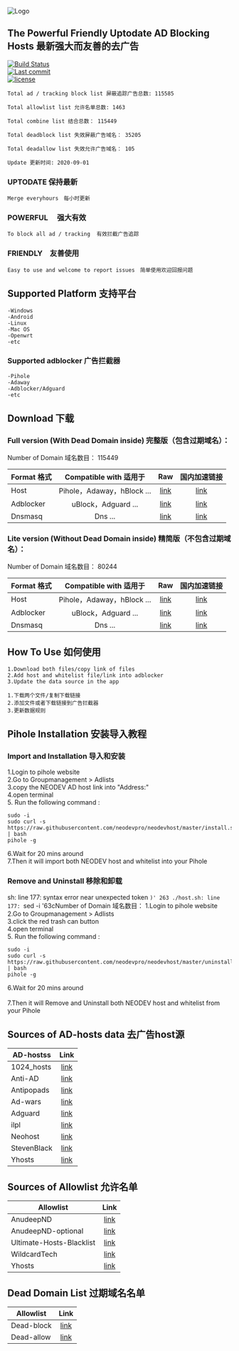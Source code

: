 ![Logo](https://raw.githubusercontent.com/neodevpro/neodevhost/master/logo.png)

    
    
    
## The Powerful Friendly Uptodate AD Blocking Hosts 最新强大而友善的去广告


[![Build Status](https://img.shields.io/github/workflow/status/neodevpro/neodevhost/CI/master)](https://github.com/neodevpro/neodevhost/actions?workflow=CI)<br/>
[![Last commit](https://img.shields.io/github/last-commit/neodevpro/neodevhost.svg)](https://github.com/neodevpro/neodevhost/commit/master)<br/>
[![license](https://img.shields.io/github/license/neodevpro/neodevhost.svg)](https://github.com/neodevpro/neodevhost/blob/master/LICENSE)

```
Total ad / tracking block list 屏蔽追踪广告总数: 115585

Total allowlist list 允许名单总数: 1463

Total combine list 结合总数： 115449

Total deadblock list 失效屏蔽广告域名： 35205

Total deadallow list 失效允许广告域名： 105

Update 更新时间: 2020-09-01
```
### UPTODATE 保持最新<br/>
    Merge everyhours　每小时更新
### POWERFUL　 强大有效<br/>
    To block all ad / tracking  有效拦截广告追踪　
### FRIENDLY　友善使用<br/>
    Easy to use and welcome to report issues　简单使用欢迎回报问题

## Supported Platform 支持平台

```
-Windows
-Android
-Linux
-Mac OS
-Openwrt
-etc
```
### Supported adblocker 广告拦截器
```
-Pihole
-Adaway
-Adblocker/Adguard
-etc
``` 

## Download 下载
### Full version (With Dead Domain inside) 完整版（包含过期域名）：
Number of Domain 域名数目： 115449

Format 格式 | Compatible with 适用于 | Raw | 国内加速链接  
--------- |:-------------:|:-------------:|:-------------:
Host | Pihole，Adaway，hBlock ... |[link](https://raw.githubusercontent.com/neodevpro/neodevhost/master/host) | [link](https://neodev.team/host)
Adblocker | uBlock，Adguard ... |[link](https://raw.githubusercontent.com/neodevpro/neodevhost/master/adblocker) | [link](https://neodev.team/adblocker) 
Dnsmasq | Dns ... |[link](https://raw.githubusercontent.com/neodevpro/neodevhost/master/host_dnsmasq.conf) | [link](https://neodev.team/host_dnsmasq.conf)

### Lite version (Without Dead Domain inside) 精简版（不包含过期域名）：

Number of Domain 域名数目： 80244

Format 格式 | Compatible with 适用于 | Raw | 国内加速链接  
--------- |:-------------:|:-------------:|:-------------:
Host | Pihole，Adaway，hBlock ... |[link](https://raw.githubusercontent.com/neodevpro/neodevhost/master/lite_host) | [link](https://neodev.team/lite_host)
Adblocker | uBlock，Adguard ... |[link](https://raw.githubusercontent.com/neodevpro/neodevhost/master/lite_adblocker) | [link](https://neodev.team/lite_adblocker) 
Dnsmasq | Dns ... |[link](https://raw.githubusercontent.com/neodevpro/neodevhost/master/lite_host_dnsmasq.conf) | [link](https://neodev.team/lite_host_dnsmasq.conf)

## How To Use 如何使用
```
1.Download both files/copy link of files
2.Add host and whitelist file/link into adblocker
3.Update the data source in the app
```
```
1.下载两个文件/复制下载链接
2.添加文件或者下载链接到广告拦截器
3.更新数据规则
```
## Pihole Installation 安装导入教程

### Import and Installation 导入和安装<br/>

1.Login to pihole website<br/>
2.Go to Groupmanagement > Adlists<br/>
3.copy the NEODEV AD host link into "Address:"<br/>
4.open terminal<br/>
5. Run the following command :<br/>
```
sudo -i
sudo curl -s https://raw.githubusercontent.com/neodevpro/neodevhost/master/install.sh | bash
pihole -g
```
6.Wait for 20 mins around  <br/>
7.Then it will import both NEODEV host and whitelist into your Pihole <br/>


### Remove and Uninstall 移除和卸载<br/>
sh: line 177: syntax error near unexpected token `)'
263
./host.sh: line 177: `sed -i '63cNumber of Domain 域名数目：
1.Login to pihole website<br/>
2.Go to Groupmanagement > Adlists<br/>
3.click the red trash can button<br/>
4.open terminal<br/>
5. Run the following command :<br/>
```
sudo -i
sudo curl -s https://raw.githubusercontent.com/neodevpro/neodevhost/master/uninstall.sh | bash
pihole -g
```
6.Wait for 20 mins around  <br/> <br/>
7.Then it will Remove and Uninstall both NEODEV host and whitelist from your Pihole <br/>

## Sources of AD-hosts data 去广告host源
AD-hostss | Link  
--------- |:-------------:
1024_hosts | [link](https://raw.githubusercontent.com/Goooler/1024_hosts/master/hosts)
Anti-AD | [link](https://raw.githubusercontent.com/privacy-protection-tools/anti-AD/master/anti-ad-domains.txt)
Antipopads | [link](https://raw.githubusercontent.com/Yhonay/antipopads/master/hosts)
Ad-wars | [link](https://raw.githubusercontent.com/jdlingyu/ad-wars/master/hosts)
Adguard | [link](https://adguardteam.github.io/AdGuardSDNSFilter/Filters/filter.txt)
ilpl | [link](https://raw.githubusercontent.com/ilpl/ad-hosts/master/hosts)
Neohost | [link](https://raw.githubusercontent.com/neoFelhz/neohosts/gh-pages/full/hosts)
StevenBlack | [link](https://raw.githubusercontent.com/StevenBlack/hosts/master/hosts)
Yhosts | [link](https://raw.githubusercontent.com/VeleSila/yhosts/master/hosts)

## Sources of Allowlist 允许名单
Allowlist | Link  
--------- |:-------------:
AnudeepND | [link](https://raw.githubusercontent.com/anudeepND/whitelist/master/domains/whitelist.txt)
AnudeepND-optional | [link](https://raw.githubusercontent.com/anudeepND/whitelist/master/domains/optional-list.txt)
Ultimate-Hosts-Blacklist | [link](https://raw.githubusercontent.com/Ultimate-Hosts-Blacklist/whitelist/master/domains.list)
WildcardTech | [link](https://raw.githubusercontent.com/WildcardTech/Filter-Domain-List/master/whitelist.txt)
Yhosts | [link](https://raw.githubusercontent.com/VeleSila/yhosts/master/whitelist.txt)

## Dead Domain List 过期域名名单
Allowlist | Link  
--------- |:-------------:
Dead-block | [link](https://raw.githubusercontent.com/FusionPlmH/dead-block/master/deadblock)
Dead-allow | [link](https://raw.githubusercontent.com/neodevpro/dead-allow/master/deadallow)
